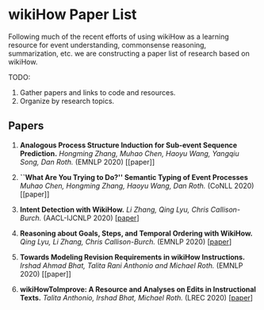 # wikiHow Paper List
Following much of the recent efforts of using wikiHow as a learning resource for event understanding, commonsense reasoning, summarization, etc. we are constructing a paper list of research based on wikiHow.  

TODO:  
1. Gather papers and links to code and resources.  
2. Organize by research topics.  

## Papers

1. **Analogous Process Structure Induction for Sub-event Sequence Prediction.**
*Hongming Zhang, Muhao Chen, Haoyu Wang, Yangqiu Song, Dan Roth.* (EMNLP 2020) \[[paper]\]

1. **``What Are You Trying to Do?'' Semantic Typing of Event Processes**
*Muhao Chen, Hongming Zhang, Haoyu Wang, Dan Roth.* (CoNLL 2020) \[[paper]\]

1. **Intent Detection with WikiHow.**
*Li Zhang, Qing Lyu, Chris Callison-Burch.* (AACL-IJCNLP 2020) \[[paper](https://www.cis.upenn.edu/~ccb/publications/intent-detection-with-wikihow.pdf)\]

1. **Reasoning about Goals, Steps, and Temporal Ordering with WikiHow.**
*Qing Lyu, Li Zhang, Chris Callison-Burch.* (EMNLP 2020) \[[paper](https://www.cis.upenn.edu/~ccb/publications/reasoning-about-goals-with-wikihow.pdf)\]

1. **Towards Modeling Revision Requirements in wikiHow Instructions.**
*Irshad Ahmad Bhat, Talita Rani Anthonio and Michael Roth.* (EMNLP 2020) \[[paper]\]

1. **wikiHowToImprove: A Resource and Analyses on Edits in Instructional Texts.**
*Talita Anthonio, Irshad Bhat, Michael Roth.* (LREC 2020) \[[paper](https://www.aclweb.org/anthology/2020.lrec-1.702/)\]
